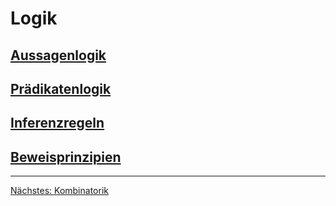 # Logik
## [Aussagenlogik](/logik/aussagenlogik.md)
## [Prädikatenlogik](/logik/praedikatenlogik.md)
## [Inferenzregeln](/logik/ableitungsregeln.md)
## [Beweisprinzipien](/logik/beweisprinzipien.md)

___
[Nächstes: Kombinatorik](kombinatorik.md)